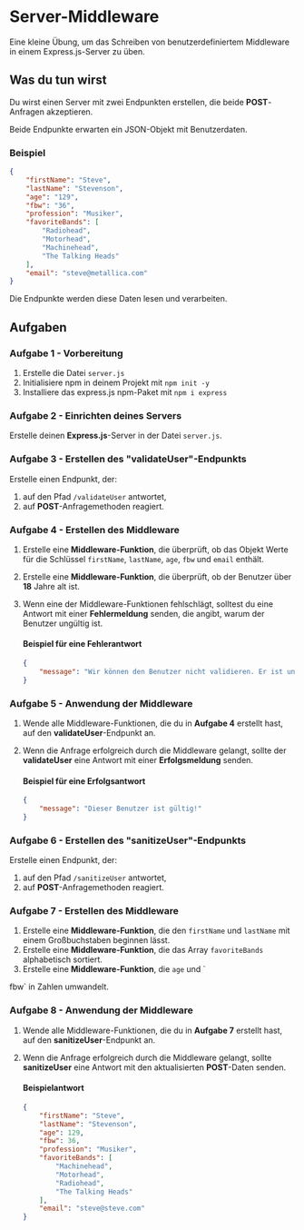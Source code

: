# Server-Middleware

Eine kleine Übung, um das Schreiben von benutzerdefiniertem Middleware in einem Express.js-Server zu üben.

## Was du tun wirst

Du wirst einen Server mit zwei Endpunkten erstellen, die beide **POST**-Anfragen akzeptieren.

Beide Endpunkte erwarten ein JSON-Objekt mit Benutzerdaten.

### Beispiel

```json
{
    "firstName": "Steve",
    "lastName": "Stevenson",
    "age": "129",
    "fbw": "36",
    "profession": "Musiker",
    "favoriteBands": [
        "Radiohead",
        "Motorhead",
        "Machinehead",
        "The Talking Heads"
    ],
    "email": "steve@metallica.com"
}
```

Die Endpunkte werden diese Daten lesen und verarbeiten.

## Aufgaben

### Aufgabe 1 - Vorbereitung

1. Erstelle die Datei `server.js`
2. Initialisiere npm in deinem Projekt mit `npm init -y`
3. Installiere das express.js npm-Paket mit `npm i express`

### Aufgabe 2 - Einrichten deines Servers

Erstelle deinen **Express.js**-Server in der Datei `server.js`.

### Aufgabe 3 - Erstellen des "validateUser"-Endpunkts

Erstelle einen Endpunkt, der:

1. auf den Pfad `/validateUser` antwortet,
2. auf **POST**-Anfragemethoden reagiert.

### Aufgabe 4 - Erstellen des Middleware

1. Erstelle eine **Middleware-Funktion**, die überprüft, ob das Objekt Werte für die Schlüssel `firstName`, `lastName`, `age`, `fbw` und `email` enthält.
2. Erstelle eine **Middleware-Funktion**, die überprüft, ob der Benutzer über **18** Jahre alt ist.
3. Wenn eine der Middleware-Funktionen fehlschlägt, solltest du eine Antwort mit einer **Fehlermeldung** senden, die angibt, warum der Benutzer ungültig ist.

    #### Beispiel für eine Fehlerantwort

    ```json
    {
        "message": "Wir können den Benutzer nicht validieren. Er ist unter 18 Jahre alt."
    }
    ```

### Aufgabe 5 - Anwendung der Middleware

1. Wende alle Middleware-Funktionen, die du in **Aufgabe 4** erstellt hast, auf den **validateUser**-Endpunkt an.

2. Wenn die Anfrage erfolgreich durch die Middleware gelangt, sollte der **validateUser** eine Antwort mit einer **Erfolgsmeldung** senden.

    #### Beispiel für eine Erfolgsantwort

    ```json
    {
        "message": "Dieser Benutzer ist gültig!"
    }
    ```

### Aufgabe 6 - Erstellen des "sanitizeUser"-Endpunkts

Erstelle einen Endpunkt, der:

1. auf den Pfad `/sanitizeUser` antwortet,
2. auf **POST**-Anfragemethoden reagiert.

### Aufgabe 7 - Erstellen des Middleware

1. Erstelle eine **Middleware-Funktion**, die den `firstName` und `lastName` mit einem Großbuchstaben beginnen lässt.
2. Erstelle eine **Middleware-Funktion**, die das Array `favoriteBands` alphabetisch sortiert.
3. Erstelle eine **Middleware-Funktion**, die `age` und `

fbw` in Zahlen umwandelt.

### Aufgabe 8 - Anwendung der Middleware

1. Wende alle Middleware-Funktionen, die du in **Aufgabe 7** erstellt hast, auf den **sanitizeUser**-Endpunkt an.

2. Wenn die Anfrage erfolgreich durch die Middleware gelangt, sollte **sanitizeUser** eine Antwort mit den aktualisierten **POST**-Daten senden.

    #### Beispielantwort

    ```json
    {
        "firstName": "Steve",
        "lastName": "Stevenson",
        "age": 129,
        "fbw": 36,
        "profession": "Musiker",
        "favoriteBands": [
            "Machinehead",
            "Motorhead",
            "Radiohead",
            "The Talking Heads"
        ],
        "email": "steve@steve.com"
    }
    ```
